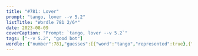 ```yaml
---
title: "#781: Lover"
prompt: "tango, lover --v 5.2"
listTitle: "Wordle 781 2/6*"
date: 2023-08-09
coverCaption: "Prompt: `tango, lover --v 5.2`"
tags: ["--v 5.2", "good bot"]
wordle: {"number":781,"guesses":[{"word":"tango","represented":true},{"word":"lover","represented":true}],"yes_count":2}
---
```

